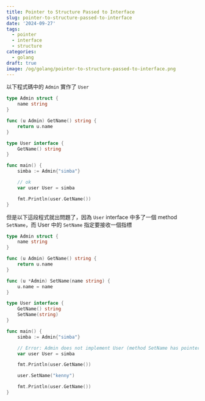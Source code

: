 ```yaml
---
title: Pointer to Structure Passed to Interface
slug: pointer-to-structure-passed-to-interface
date: '2024-09-27'
tags:
  - pointer
  - interface
  - structure
categories:
  - golang
draft: true
image: /og/golang/pointer-to-structure-passed-to-interface.png
---
```


以下程式碼中的 `Admin` 實作了 `User`

```go
type Admin struct {
	name string
}

func (u Admin) GetName() string {
	return u.name
}

type User interface {
	GetName() string
}

func main() {
	simba := Admin{"simba"}

	// ok
	var user User = simba

	fmt.Println(user.GetName())
}
```

但是以下這段程式就出問題了，因為 `User` interface 中多了一個 method `SetName`，而 User 中的 `SetName` 指定要接收一個指標

```go
type Admin struct {
	name string
}

func (u Admin) GetName() string {
	return u.name
}

func (u *Admin) SetName(name string) {
	u.name = name
}

type User interface {
	GetName() string
	SetName(string)
}

func main() {
	simba := Admin{"simba"}

	// Error: Admin does not implement User (method SetName has pointer receiver)
	var user User = simba

	fmt.Println(user.GetName())

	user.SetName("kenny")

	fmt.Println(user.GetName())
}
```
